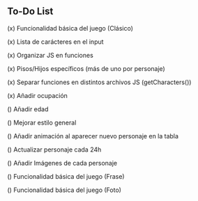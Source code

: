 ## To-Do List

(x) Funcionalidad básica del juego (Clásico)

(x) Lista de carácteres en el input

(x) Organizar JS en funciones

(x) Pisos/Hijos específicos (más de uno por personaje)

(x) Separar funciones en distintos archivos JS (getCharacters())

(x) Añadir ocupación

() Añadir edad

() Mejorar estilo general

() Añadir animación al aparecer nuevo personaje en la tabla

() Actualizar personaje cada 24h

() Añadir Imágenes de cada personaje

() Funcionalidad básica del juego (Frase)

() Funcionalidad básica del juego (Foto)
